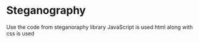 # Steganography
Use the code from steganoraphy library
JavaScript is used
html along with css is used 
